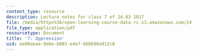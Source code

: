 ```yaml
---
content_type: resource
description: Lecture notes for class 7 of 24.03 2017
file: /media/https%3A/open-learning-course-data-rc.s3.amazonaws.com/24-03-good-food-ethics-and-politics-of-food-spring-2017/ee80aeae9ebeb001e4e766b696a912c8_MIT24_03S17_lec07.pdf
file_type: application/pdf
resourcetype: Document
title: '7: Oppression'
uid: ee80aeae-9ebe-b001-e4e7-66b696a912c8
---
```

